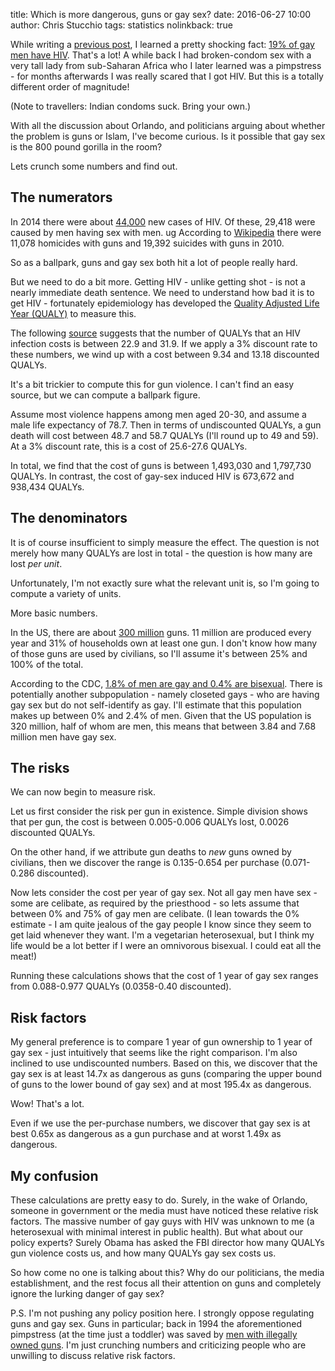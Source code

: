 title: Which is more dangerous, guns or gay sex?
date: 2016-06-27 10:00
author: Chris Stucchio
tags: statistics
nolinkback: true

While writing a [previous post](https://www.chrisstucchio.com/blog/2016/why_gays_cant_donate_blood.html), I learned a pretty shocking fact: [19% of gay men have HIV](http://www.cdc.gov/mmwr/preview/mmwrhtml/mm5937a2.htm?s_cid=mm5937a2_w). That's a lot! A while back I had broken-condom sex with a very tall lady from sub-Saharan Africa who I later learned was a pimpstress - for months afterwards I was really scared that I got HIV. But this is a totally different order of magnitude!

(Note to travellers: Indian condoms suck. Bring your own.)

With all the discussion about Orlando, and politicians arguing about whether the problem is guns or Islam, I've become curious. Is it possible that gay sex is the 800 pound gorilla in the room?

Lets crunch some numbers and find out.

## The numerators

In 2014 there were about [44,000](http://www.cdc.gov/hiv/statistics/overview/) new cases of HIV. Of these, 29,418 were caused by men having sex with men.
ug
According to [Wikipedia](https://en.wikipedia.org/wiki/Gun_violence_in_the_United_States) there were 11,078 homicides with guns and 19,392 suicides with guns in 2010.

So as a ballpark, guns and gay sex both hit a lot of people really hard.

But we need to do a bit more. Getting HIV - unlike getting shot - is not a nearly immediate death sentence. We need to understand how bad it is to get HIV - fortunately epidemiology has developed the [Quality Adjusted Life Year (QUALY)](https://en.wikipedia.org/wiki/Quality-adjusted_life_year) to measure this.

The following [source](https://www.health.ny.gov/diseases/aids/ending_the_epidemic/docs/key_resources/data_committee_resources/lifetime_costs.pdf) suggests that the number of QUALYs that an HIV infection costs is between 22.9 and 31.9. If we apply a 3% discount rate to these numbers, we wind up with a cost between 9.34 and 13.18 discounted QUALYs.

It's a bit trickier to compute this for gun violence. I can't find an easy source, but we can compute a ballpark figure.

Assume most violence happens among men aged 20-30, and assume a male life expectancy of 78.7. Then in terms of undiscounted QUALYs, a gun death will cost between 48.7 and 58.7 QUALYs (I'll round up to 49 and 59). At a 3% discount rate, this is a cost of 25.6-27.6 QUALYs.

In total, we find that the cost of guns is between 1,493,030 and 1,797,730 QUALYs. In contrast, the cost of gay-sex induced HIV is 673,672 and 938,434 QUALYs.

## The denominators

It is of course insufficient to simply measure the effect. The question is not merely how many QUALYs are lost in total - the question is how many are lost *per unit*.

Unfortunately, I'm not exactly sure what the relevant unit is, so I'm going to compute a variety of units.

More basic numbers.

In the US, there are about [300 million](http://www.npr.org/2016/01/05/462017461/guns-in-america-by-the-numbers) guns. 11 million are produced every year and 31% of households own at least one gun. I don't know how many of those guns are used by civilians, so I'll assume it's between 25% and 100% of the total.

According to the CDC, [1.8% of men are gay and 0.4% are bisexual](http://www.cdc.gov/nchs/data/nhsr/nhsr077.pdf). There is potentially another subpopulation - namely closeted gays - who are having gay sex but do not self-identify as gay. I'll estimate that this population makes up between 0% and 2.4% of men. Given that the US population is 320 million, half of whom are men, this means that between 3.84 and 7.68 million men have gay sex.

## The risks

We can now begin to measure risk.

Let us first consider the risk per gun in existence. Simple division shows that per gun, the cost is between 0.005-0.006 QUALYs lost, 0.0026 discounted QUALYs.

On the other hand, if we attribute gun deaths to *new* guns owned by civilians, then we discover the range is 0.135-0.654 per purchase (0.071-0.286 discounted).

Now lets consider the cost per year of gay sex. Not all gay men have sex - some are celibate, as required by the priesthood - so lets assume that between 0% and 75% of gay men are celibate. (I lean towards the 0% estimate - I am quite jealous of the gay people I know since they seem to get laid whenever they want. I'm a vegetarian heterosexual, but I think my life would be a lot better if I were an omnivorous bisexual. I could eat all the meat!)

Running these calculations shows that the cost of 1 year of gay sex ranges from 0.088-0.977 QUALYs (0.0358-0.40 discounted).

## Risk factors

My general preference is to compare 1 year of gun ownership to 1 year of gay sex - just intuitively that seems like the right comparison. I'm also inclined to use undiscounted numbers. Based on this, we discover that the gay sex is at least 14.7x as dangerous as guns (comparing the upper bound of guns to the lower bound of gay sex) and at most 195.4x as dangerous.

Wow! That's a lot.

Even if we use the per-purchase numbers, we discover that gay sex is at best 0.65x as dangerous as a gun purchase and at worst 1.49x as dangerous.

## My confusion

These calculations are pretty easy to do. Surely, in the wake of Orlando, someone in government or the media must have noticed these relative risk factors. The massive number of gay guys with HIV was unknown to me (a heterosexual with minimal interest in public health). But what about our policy experts? Surely Obama has asked the FBI director how many QUALYs gun violence costs us, and how many QUALYs gay sex costs us.

So how come no one is talking about this? Why do our politicians, the media establishment, and the rest focus all their attention on guns and completely ignore the lurking danger of gay sex?

P.S. I'm not pushing any policy position here. I strongly oppose regulating guns and gay sex. Guns in particular; back in 1994 the aforementioned pimpstress (at the time just a toddler) was saved by [men with illegally owned guns](https://en.wikipedia.org/wiki/Rwandan_Patriotic_Front). I'm just crunching numbers and criticizing people who are unwilling to discuss relative risk factors.
